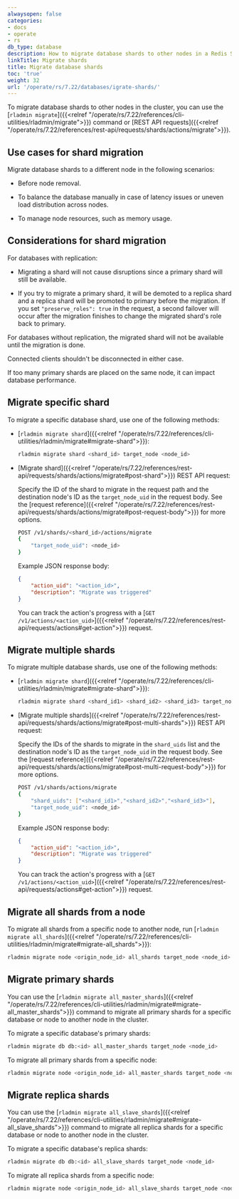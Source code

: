 ```yaml
---
alwaysopen: false
categories:
- docs
- operate
- rs
db_type: database
description: How to migrate database shards to other nodes in a Redis Software cluster.
linkTitle: Migrate shards
title: Migrate database shards
toc: 'true'
weight: 32
url: '/operate/rs/7.22/databases/igrate-shards/'
---
```


To migrate database shards to other nodes in the cluster, you can use the [`rladmin migrate`]({{<relref "/operate/rs/7.22/references/cli-utilities/rladmin/migrate">}}) command or [REST API requests]({{<relref "/operate/rs/7.22/references/rest-api/requests/shards/actions/migrate">}}).

## Use cases for shard migration

Migrate database shards to a different node in the following scenarios:

- Before node removal.

- To balance the database manually in case of latency issues or uneven load distribution across nodes.

- To manage node resources, such as memory usage.

## Considerations for shard migration

For databases with replication:

- Migrating a shard will not cause disruptions since a primary shard will still be available.

- If you try to migrate a primary shard, it will be demoted to a replica shard and a replica shard will be promoted to primary before the migration. If you set `"preserve_roles": true` in the request, a second failover will occur after the migration finishes to change the migrated shard's role back to primary.

For databases without replication, the migrated shard will not be available until the migration is done.

Connected clients shouldn't be disconnected in either case.

If too many primary shards are placed on the same node, it can impact database performance.

## Migrate specific shard

To migrate a specific database shard, use one of the following methods:

- [`rladmin migrate shard`]({{<relref "/operate/rs/7.22/references/cli-utilities/rladmin/migrate#migrate-shard">}}):

    ```sh
    rladmin migrate shard <shard_id> target_node <node_id>
    ```

- [Migrate shard]({{<relref "/operate/rs/7.22/references/rest-api/requests/shards/actions/migrate#post-shard">}}) REST API request:

    Specify the ID of the shard to migrate in the request path and the destination node's ID as the `target_node_uid` in the request body. See the [request reference]({{<relref "/operate/rs/7.22/references/rest-api/requests/shards/actions/migrate#post-request-body">}}) for more options.

    ```sh
    POST /v1/shards/<shard_id>/actions/migrate
    {
        "target_node_uid": <node_id>
    }
    ```

    Example JSON response body:

    ```json
    {
        "action_uid": "<action_id>",
        "description": "Migrate was triggered"
    }
    ```

    You can track the action's progress with a [`GET /v1/actions/<action_uid>`]({{<relref "/operate/rs/7.22/references/rest-api/requests/actions#get-action">}}) request.

## Migrate multiple shards

To migrate multiple database shards, use one of the following methods:

- [`rladmin migrate shard`]({{<relref "/operate/rs/7.22/references/cli-utilities/rladmin/migrate#migrate-shard">}}):

    ```sh
    rladmin migrate shard <shard_id1> <shard_id2> <shard_id3> target_node <node_id>
    ```

- [Migrate multiple shards]({{<relref "/operate/rs/7.22/references/rest-api/requests/shards/actions/migrate#post-multi-shards">}}) REST API request:

    Specify the IDs of the shards to migrate in the `shard_uids` list and the destination node's ID as the `target_node_uid` in the request body. See the [request reference]({{<relref "/operate/rs/7.22/references/rest-api/requests/shards/actions/migrate#post-multi-request-body">}}) for more options.

    ```sh
    POST /v1/shards/actions/migrate
    {
        "shard_uids": ["<shard_id1>","<shard_id2>","<shard_id3>"],
        "target_node_uid": <node_id>
    }
    ```

    Example JSON response body:

    ```json
    {
        "action_uid": "<action_id>",
        "description": "Migrate was triggered"
    }
    ```

    You can track the action's progress with a [`GET /v1/actions/<action_uid>`]({{<relref "/operate/rs/7.22/references/rest-api/requests/actions#get-action">}}) request.

## Migrate all shards from a node

To migrate all shards from a specific node to another node, run [`rladmin migrate all_shards`]({{<relref "/operate/rs/7.22/references/cli-utilities/rladmin/migrate#migrate-all_shards">}}):

```sh
rladmin migrate node <origin_node_id> all_shards target_node <node_id>
```

## Migrate primary shards

You can use the [`rladmin migrate all_master_shards`]({{<relref "/operate/rs/7.22/references/cli-utilities/rladmin/migrate#migrate-all_master_shards">}}) command to migrate all primary shards for a specific database or node to another node in the cluster.

To migrate a specific database's primary shards:

```sh
rladmin migrate db db:<id> all_master_shards target_node <node_id>
```

To migrate all primary shards from a specific node:

```sh
rladmin migrate node <origin_node_id> all_master_shards target_node <node_id>
```

## Migrate replica shards

You can use the [`rladmin migrate all_slave_shards`]({{<relref "/operate/rs/7.22/references/cli-utilities/rladmin/migrate#migrate-all_slave_shards">}}) command to migrate all replica shards for a specific database or node to another node in the cluster.

To migrate a specific database's replica shards:

```sh
rladmin migrate db db:<id> all_slave_shards target_node <node_id>
```

To migrate all replica shards from a specific node:

```sh
rladmin migrate node <origin_node_id> all_slave_shards target_node <node_id>
```
